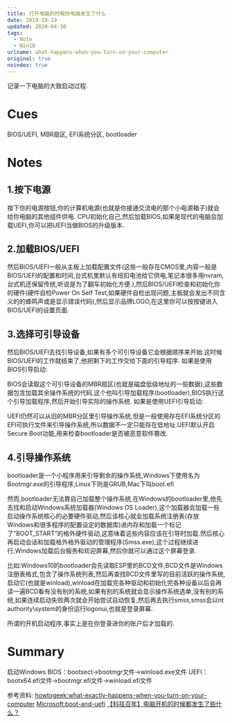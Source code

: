 ```yaml
---
title: 打开电脑的时候你电脑发生了什么
date: 2019-10-19
updated: 2020-04-30
tags:
  - Note
  - Win10
urlname: what-happens-when-you-turn-on-your-computer
original: true
noindex: true
---
```

记录一下电脑的大致启动过程.
<!--more-->
# Cues

BIOS/UEFI, MBR扇区, EFI系统分区, bootloader
# Notes
## 1.按下电源

按下你的电源按钮,你的计算机电源(也就是你接通交流电的那个小电源箱子)就会给你电脑的其他组件供电. CPU初始化自己,然后加载BIOS,如果是现代的电脑会加载UEFI,你可以把UEFI当做BIOS的升级版本.
## 2.加载BIOS/UEFI

然后BIOS/UEFI一般从主板上加载配置文件(这些一般存在CMOS里,内容一般是BIOS/UEFI的配置和时间,台式机里默认有纽扣电池给它供电,笔记本很多用nvram,台式机还保留传统,听说是为了翻车初始化方便.),然后BIOS/UEFI检查和初始化你的硬件(硬件自检Power On Self Test,如果硬件自检出现问题,主板就会发出不同含义的的蜂鸣声或是显示错误代码),然后显示品牌LOGO,在这里你可以按按键进入BIOS/UEFI的设置页面.
## 3.选择可引导设备

然后BIOS/UEFI去找引导设备,如果有多个可引导设备它会根据顺序来开始.这时候BIOS/UEFI的工作就结束了,他把剩下的工作交给下面的引导程序.
如果是使用BIOS引导启动: 

BIOS会读取这个可引导设备的MBR扇区(也就是磁盘低级地址的一些数据),这些数据包含加载其余操作系统的代码,这个也叫引导加载程序(bootloader),BIOS执行这个引导加载程序,然后开始引导实际的操作系统.
如果是使用UEFI引导启动: 

UEFI仍然可以从旧的MBR分区里引导操作系统,但是一般使用存在EFI系统分区的EFI可执行文件来引导操作系统,所以数据不一定只能存在低地址.UEFI默认开启Secure Boot功能,用来检查bootloader是否被恶意软件篡改.
## 4.引导操作系统

bootloader是一个小程序用来引导剩余的操作系统,Windows下使用名为Bootmgr.exe的引导程序,Linux下则是GRUB,Mac下叫boot.efi

然而,bootloader无法靠自己加载整个操作系统,在Windows的bootloader里,他先去找和启动Windows系统加载器(Windows OS Loader),这个加载器会加载一些启动操作系统核心的必要硬件驱动,然后该核心就会加载系统注册表(存放Windows和很多程序的配置设定的数据库)进内存和加载一个标记了“BOOT_START”的格外硬件驱动,这意味着这些内容应该在引导时加载.然后核心再启动会话和加载格外格外驱动的管理程序(Smss.exe),这个过程继续进行,Windows加载后台服务和欢迎屏幕,然后你就可以通过这个屏幕登录.

比如:Windows10的bootloader会先读取ESP里的BCD文件,BCD文件是Windows注册表格式,包含了操作系统列表,然后再查找BCD文件里写的目前活跃的操作系统,启动它(也就是winload),winload在加载完各种驱动和初始化完各种设备以后会再读一遍BCD看有没有别的系统,如果有别的系统就会显示操作系统选单,没有别的系统,如果连续启动失败两次就会开始尝试自动恢复,然后再去执行smss,smss会以nt authority\system的身份运行logonui,也就是登录屏幕.

所谓的开机启动程序,事实上是在你登录进你的账户后才加载的.
# Summary

启动Windows
BIOS：bootsect→bootmgr文件→winload.exe文件
UEFI：bootx64.efi文件→bootmgr.efi文件→winload.efi文件

参考资料:
[howtogeek:what-exactly-happens-when-you-turn-on-your-computer](https://www.howtogeek.com/398493/what-exactly-happens-when-you-turn-on-your-computer/)
[Microsoft:boot-and-uefi](https://docs.microsoft.com/zh-cn/windows-hardware/drivers/bringup/boot-and-uefi)
[【科技百年】电脑开机的时候都发生了些什么？](https://www.bilibili.com/video/av12811563/)




